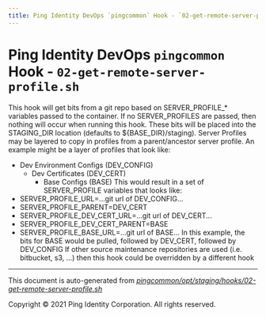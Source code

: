 ```yaml
---
title: Ping Identity DevOps `pingcommon` Hook - `02-get-remote-server-profile.sh`
---
```


# Ping Identity DevOps `pingcommon` Hook - `02-get-remote-server-profile.sh`
 This hook will get bits from a git repo based on SERVER_PROFILE_* variables
 passed to the container.  If no SERVER_PROFILES are passed, then nothing will
 occur when running this hook.
 These bits will be placed into the STAGING_DIR location (defaults to
 ${BASE_DIR}/staging).
 Server Profiles may be layered to copy in profiles from a parent/ancestor server
 profile.  An example might be a layer of profiles that look like:
 - Dev Environment Configs (DEV_CONFIG)
   - Dev Certificates (DEV_CERT)
     - Base Configs (BASE)
 This would result in a set of SERVER_PROFILE variables that looks like:
 - SERVER_PROFILE_URL=...git url of DEV_CONFIG...
 - SERVER_PROFILE_PARENT=DEV_CERT
 - SERVER_PROFILE_DEV_CERT_URL=...git url of DEV_CERT...
 - SERVER_PROFILE_DEV_CERT_PARENT=BASE
 - SERVER_PROFILE_BASE_URL=...git url of BASE...
 In this example, the bits for BASE would be pulled, followed by DEV_CERT, followed
 by DEV_CONFIG
 If other source maintenance repositories are used (i.e. bitbucket, s3, ...)
 then this hook could be overridden by a different hook

---
This document is auto-generated from _[pingcommon/opt/staging/hooks/02-get-remote-server-profile.sh](https://github.com/pingidentity/pingidentity-docker-builds/blob/master/pingcommon/opt/staging/hooks/02-get-remote-server-profile.sh)_

Copyright © 2021 Ping Identity Corporation. All rights reserved.
